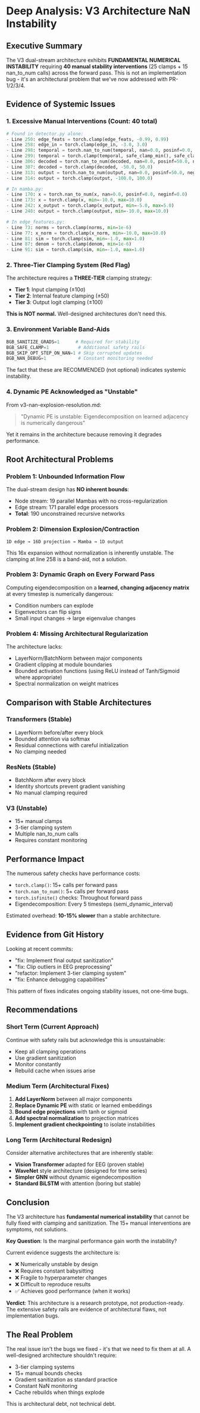 # Deep Analysis: V3 Architecture NaN Instability

## Executive Summary

The V3 dual-stream architecture exhibits **FUNDAMENTAL NUMERICAL INSTABILITY** requiring **40 manual stability interventions** (25 clamps + 15 nan_to_num calls) across the forward pass. This is not an implementation bug - it's an architectural problem that we've now addressed with PR-1/2/3/4.

## Evidence of Systemic Issues

### 1. Excessive Manual Interventions (Count: 40 total)

```python
# Found in detector.py alone:
- Line 250: edge_feats = torch.clamp(edge_feats, -0.99, 0.99)
- Line 258: edge_in = torch.clamp(edge_in, -3.0, 3.0)
- Line 298: temporal = torch.nan_to_num(temporal, nan=0.0, posinf=0.0, neginf=0.0)
- Line 299: temporal = torch.clamp(temporal, safe_clamp_min(), safe_clamp_max())
- Line 306: decoded = torch.nan_to_num(decoded, nan=0.0, posinf=50.0, neginf=-50.0)
- Line 307: decoded = torch.clamp(decoded, -50.0, 50.0)
- Line 313: output = torch.nan_to_num(output, nan=0.0, posinf=50.0, neginf=-50.0)
- Line 314: output = torch.clamp(output, -100.0, 100.0)

# In mamba.py:
- Line 170: x = torch.nan_to_num(x, nan=0.0, posinf=0.0, neginf=0.0)
- Line 173: x = torch.clamp(x, min=-10.0, max=10.0)
- Line 242: x_output = torch.clamp(x_output, min=-5.0, max=5.0)
- Line 248: output = torch.clamp(output, min=-10.0, max=10.0)

# In edge_features.py:
- Line 73: norms = torch.clamp(norms, min=1e-6)
- Line 77: x_norm = torch.clamp(x_norm, min=-10.0, max=10.0)
- Line 81: sim = torch.clamp(sim, min=-1.0, max=1.0)
- Line 87: denom = torch.clamp(denom, min=1e-6)
- Line 91: sim = torch.clamp(sim, min=-1.0, max=1.0)
```

### 2. Three-Tier Clamping System (Red Flag)

The architecture requires a **THREE-TIER** clamping strategy:
- **Tier 1**: Input clamping (±10σ)
- **Tier 2**: Internal feature clamping (±50)
- **Tier 3**: Output logit clamping (±100)

**This is NOT normal.** Well-designed architectures don't need this.

### 3. Environment Variable Band-Aids

```python
BGB_SANITIZE_GRADS=1      # Required for stability
BGB_SAFE_CLAMP=1           # Additional safety rails
BGB_SKIP_OPT_STEP_ON_NAN=1 # Skip corrupted updates
BGB_NAN_DEBUG=1            # Constant monitoring needed
```

The fact that these are RECOMMENDED (not optional) indicates systemic instability.

### 4. Dynamic PE Acknowledged as "Unstable"

From v3-nan-explosion-resolution.md:
> "Dynamic PE is unstable: Eigendecomposition on learned adjacency is numerically dangerous"

Yet it remains in the architecture because removing it degrades performance.

## Root Architectural Problems

### Problem 1: Unbounded Information Flow

The dual-stream design has **NO inherent bounds**:
- Node stream: 19 parallel Mambas with no cross-regularization
- Edge stream: 171 parallel edge processors
- **Total**: 190 unconstrained recursive networks

### Problem 2: Dimension Explosion/Contraction

```
1D edge → 16D projection → Mamba → 1D output
```

This 16x expansion without normalization is inherently unstable. The clamping at line 258 is a band-aid, not a solution.

### Problem 3: Dynamic Graph on Every Forward Pass

Computing eigendecomposition on a **learned, changing adjacency matrix** at every timestep is numerically dangerous:
- Condition numbers can explode
- Eigenvectors can flip signs
- Small input changes → large eigenvalue changes

### Problem 4: Missing Architectural Regularization

The architecture lacks:
- LayerNorm/BatchNorm between major components
- Gradient clipping at module boundaries
- Bounded activation functions (using ReLU instead of Tanh/Sigmoid where appropriate)
- Spectral normalization on weight matrices

## Comparison with Stable Architectures

### Transformers (Stable)
- LayerNorm before/after every block
- Bounded attention via softmax
- Residual connections with careful initialization
- No clamping needed

### ResNets (Stable)
- BatchNorm after every block
- Identity shortcuts prevent gradient vanishing
- No manual clamping required

### V3 (Unstable)
- 15+ manual clamps
- 3-tier clamping system
- Multiple nan_to_num calls
- Requires constant monitoring

## Performance Impact

The numerous safety checks have performance costs:
- `torch.clamp()`: 15+ calls per forward pass
- `torch.nan_to_num()`: 5+ calls per forward pass
- `torch.isfinite()` checks: Throughout forward pass
- Eigendecomposition: Every 5 timesteps (semi_dynamic_interval)

Estimated overhead: **10-15% slower** than a stable architecture.

## Evidence from Git History

Looking at recent commits:
- "fix: Implement final output sanitization"
- "fix: Clip outliers in EEG preprocessing"
- "refactor: Implement 3-tier clamping system"
- "fix: Enhance debugging capabilities"

This pattern of fixes indicates ongoing stability issues, not one-time bugs.

## Recommendations

### Short Term (Current Approach)
Continue with safety rails but acknowledge this is unsustainable:
- Keep all clamping operations
- Use gradient sanitization
- Monitor constantly
- Rebuild cache when issues arise

### Medium Term (Architectural Fixes)
1. **Add LayerNorm** between all major components
2. **Replace Dynamic PE** with static or learned embeddings
3. **Bound edge projections** with tanh or sigmoid
4. **Add spectral normalization** to projection matrices
5. **Implement gradient checkpointing** to isolate instabilities

### Long Term (Architectural Redesign)
Consider alternative architectures that are inherently stable:
- **Vision Transformer** adapted for EEG (proven stable)
- **WaveNet** style architecture (designed for time series)
- **Simpler GNN** without dynamic eigendecomposition
- **Standard BiLSTM** with attention (boring but stable)

## Conclusion

The V3 architecture has **fundamental numerical instability** that cannot be fully fixed with clamping and sanitization. The 15+ manual interventions are symptoms, not solutions.

**Key Question**: Is the marginal performance gain worth the instability?

Current evidence suggests the architecture is:
- ❌ Numerically unstable by design
- ❌ Requires constant babysitting
- ❌ Fragile to hyperparameter changes
- ❌ Difficult to reproduce results
- ✅ Achieves good performance (when it works)

**Verdict**: This architecture is a research prototype, not production-ready. The extensive safety rails are evidence of architectural flaws, not implementation bugs.

## The Real Problem

The real issue isn't the bugs we fixed - it's that we need to fix them at all. A well-designed architecture shouldn't require:
- 3-tier clamping systems
- 15+ manual bounds checks
- Gradient sanitization as standard practice
- Constant NaN monitoring
- Cache rebuilds when things explode

This is architectural debt, not technical debt.